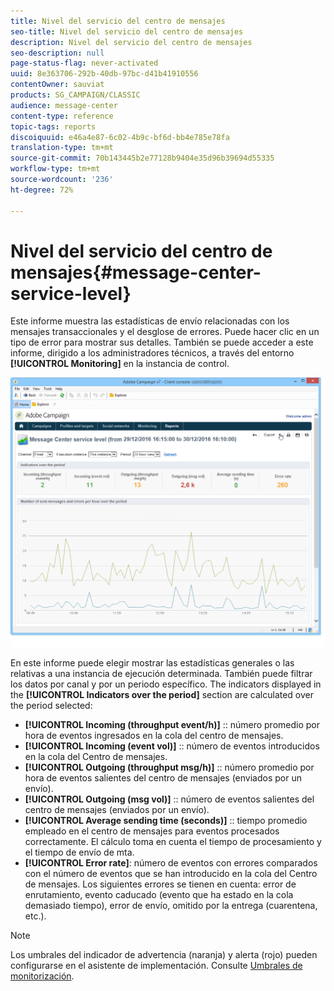 ```yaml
---
title: Nivel del servicio del centro de mensajes
seo-title: Nivel del servicio del centro de mensajes
description: Nivel del servicio del centro de mensajes
seo-description: null
page-status-flag: never-activated
uuid: 8e363706-292b-40db-97bc-d41b41910556
contentOwner: sauviat
products: SG_CAMPAIGN/CLASSIC
audience: message-center
content-type: reference
topic-tags: reports
discoiquuid: e46a4e87-6c02-4b9c-bf6d-bb4e785e78fa
translation-type: tm+mt
source-git-commit: 70b143445b2e77128b9404e35d96b39694d55335
workflow-type: tm+mt
source-wordcount: '236'
ht-degree: 72%

---
```



# Nivel del servicio del centro de mensajes{#message-center-service-level}

Este informe muestra las estadísticas de envío relacionadas con los mensajes transaccionales y el desglose de errores. Puede hacer clic en un tipo de error para mostrar sus detalles. También se puede acceder a este informe, dirigido a los administradores técnicos, a través del entorno **[!UICONTROL Monitoring]** en la instancia de control.

![](assets/mc_reports_1.png)

En este informe puede elegir mostrar las estadísticas generales o las relativas a una instancia de ejecución determinada. También puede filtrar los datos por canal y por un periodo específico. The indicators displayed in the **[!UICONTROL Indicators over the period]** section are calculated over the period selected:

* **[!UICONTROL Incoming (throughput event/h)]** :: número promedio por hora de eventos ingresados en la cola del centro de mensajes.
* **[!UICONTROL Incoming (event vol)]** :: número de eventos introducidos en la cola del Centro de mensajes.
* **[!UICONTROL Outgoing (throughput msg/h)]** :: número promedio por hora de eventos salientes del centro de mensajes (enviados por un envío).
* **[!UICONTROL Outgoing (msg vol)]** :: número de eventos salientes del centro de mensajes (enviados por un envío).
* **[!UICONTROL Average sending time (seconds)]** :: tiempo promedio empleado en el centro de mensajes para eventos procesados correctamente. El cálculo toma en cuenta el tiempo de procesamiento y el tiempo de envío de mta.
* **[!UICONTROL Error rate]**: número de eventos con errores comparados con el número de eventos que se han introducido en la cola del Centro de mensajes. Los siguientes errores se tienen en cuenta: error de enrutamiento, evento caducado (evento que ha estado en la cola demasiado tiempo), error de envío, omitido por la entrega (cuarentena, etc.).

>[!NOTE]
>
>Los umbrales del indicador de advertencia (naranja) y alerta (rojo) pueden configurarse en el asistente de implementación. Consulte [Umbrales de monitorización](../../message-center/using/monitoring-thresholds.md).

